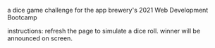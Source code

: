 a dice game challenge for the app brewery's 2021 Web Development Bootcamp

instructions: refresh the page to simulate a dice roll. winner will be announced on screen.
